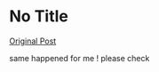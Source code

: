 # No Title

[Original Post](https://discourse.onlinedegree.iitm.ac.in/t/169029/557)

<p>same happened for me ! please check</p>